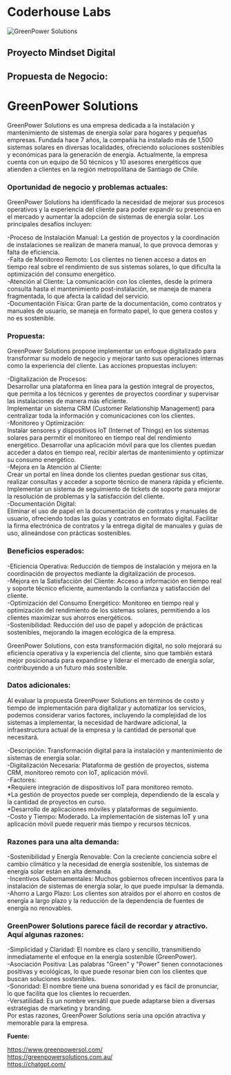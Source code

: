 # Coderhouse Labs
![GreenPower Solutions](./assets/img/logoGreenPower_Solutions.png)

## **Proyecto Mindset Digital**<br>

## **Propuesta de Negocio:**<br>

# **GreenPower Solutions**<br>

GreenPower Solutions es una empresa dedicada a la instalación y mantenimiento de sistemas de energía solar para hogares y pequeñas empresas. Fundada hace 7 años, la compañía ha instalado más de 1,500 sistemas solares en diversas localidades, ofreciendo soluciones sostenibles y económicas para la generación de energía. Actualmente, la empresa cuenta con un equipo de 50 técnicos y 10 asesores energéticos que atienden a clientes en la región metropolitana de Santiago de Chile.<br>

### **Oportunidad de negocio y problemas actuales:**<br>
GreenPower Solutions ha identificado la necesidad de mejorar sus procesos operativos y la experiencia del cliente para poder expandir su presencia en el mercado y aumentar la adopción de sistemas de energía solar. Los principales desafíos incluyen:<br>

-Proceso de Instalación Manual: La gestión de proyectos y la coordinación de instalaciones se realizan de manera manual, lo que provoca demoras y falta de eficiencia.<br>
-Falta de Monitoreo Remoto: Los clientes no tienen acceso a datos en tiempo real sobre el rendimiento de sus sistemas solares, lo que dificulta la optimización del consumo energético.<br>
-Atención al Cliente: La comunicación con los clientes, desde la primera consulta hasta el mantenimiento post-instalación, se maneja de manera fragmentada, lo que afecta la calidad del servicio.<br>
-Documentación Física: Gran parte de la documentación, como contratos y manuales de usuario, se maneja en formato papel, lo que genera costos y no es sostenible.<br>

### **Propuesta:**<br>
GreenPower Solutions propone implementar un enfoque digitalizado para transformar su modelo de negocio y mejorar tanto sus operaciones internas como la experiencia del cliente. Las acciones propuestas incluyen:<br>

-Digitalización de Procesos:<br>
Desarrollar una plataforma en línea para la gestión integral de proyectos, que permita a los técnicos y gerentes de proyectos coordinar y supervisar las instalaciones de manera más eficiente.<br>
Implementar un sistema CRM (Customer Relationship Management) para centralizar toda la información y comunicaciones con los clientes.<br>
-Monitoreo y Optimización:<br>
Instalar sensores y dispositivos IoT (Internet of Things) en los sistemas solares para permitir el monitoreo en tiempo real del rendimiento energético.
Desarrollar una aplicación móvil para que los clientes puedan acceder a datos en tiempo real, recibir alertas de mantenimiento y optimizar su consumo energético.<br>
-Mejora en la Atención al Cliente:<br>
Crear un portal en línea donde los clientes puedan gestionar sus citas, realizar consultas y acceder a soporte técnico de manera rápida y eficiente.
Implementar un sistema de seguimiento de tickets de soporte para mejorar la resolución de problemas y la satisfacción del cliente.<br>
-Documentación Digital:<br>
Eliminar el uso de papel en la documentación de contratos y manuales de usuario, ofreciendo todas las guías y contratos en formato digital.
Facilitar la firma electrónica de contratos y la entrega digital de manuales y guías de uso, alineándose con prácticas sostenibles.<br>

### **Beneficios esperados:**<br>
-Eficiencia Operativa: Reducción de tiempos de instalación y mejora en la coordinación de proyectos mediante la digitalización de procesos.<br>
-Mejora en la Satisfacción del Cliente: Acceso a información en tiempo real y soporte técnico eficiente, aumentando la confianza y satisfacción del cliente.<br>
-Optimización del Consumo Energético: Monitoreo en tiempo real y optimización del rendimiento de los sistemas solares, permitiendo a los clientes maximizar sus ahorros energéticos.<br>
-Sostenibilidad: Reducción del uso de papel y adopción de prácticas sostenibles, mejorando la imagen ecológica de la empresa.<br>

GreenPower Solutions, con esta transformación digital, no solo mejorará su eficiencia operativa y la experiencia del cliente, sino que también estará mejor posicionada para expandirse y liderar el mercado de energía solar, contribuyendo a un futuro más sostenible.<br>

### **Datos adicionales:**<br>

Al evaluar la propuesta GreenPower Solutions en términos de costo y tiempo de implementación para digitalizar y automatizar los servicios, podemos considerar varios factores, incluyendo la complejidad de los sistemas a implementar, la necesidad de hardware adicional, la infraestructura actual de la empresa y la cantidad de personal que necesitará.<br>

-Descripción: Transformación digital para la instalación y mantenimiento de sistemas de energía solar.<br>
-Digitalización Necesaria: Plataforma de gestión de proyectos, sistema CRM, monitoreo remoto con IoT, aplicación móvil.<br>
-Factores:<br>
    *Requiere integración de dispositivos IoT para monitoreo remoto.<br>
    *La gestión de proyectos puede ser compleja, dependiendo de la escala y la cantidad de proyectos en curso.<br>
    *Desarrollo de aplicaciones móviles y plataformas de seguimiento.<br>
-Costo y Tiempo: Moderado. La implementación de sistemas IoT y una aplicación móvil puede requerir más tiempo y recursos técnicos.<br>

### **Razones para una alta demanda:**<br>

-Sostenibilidad y Energía Renovable: Con la creciente conciencia sobre el cambio climático y la necesidad de energía sostenible, los sistemas de energía solar están en alta demanda.<br>
-Incentivos Gubernamentales: Muchos gobiernos ofrecen incentivos para la instalación de sistemas de energía solar, lo que puede impulsar la demanda.<br>
-Ahorro a Largo Plazo: Los clientes son atraídos por el ahorro en costos de energía a largo plazo y la reducción de la dependencia de fuentes de energía no renovables.<br>

### **GreenPower Solutions parece fácil de recordar y atractivo. Aquí algunas razones:**<br>

-Simplicidad y Claridad: El nombre es claro y sencillo, transmitiendo inmediatamente el enfoque en la energía sostenible (GreenPower).<br>
-Asociación Positiva: Las palabras "Green" y "Power" tienen connotaciones positivas y ecológicas, lo que puede resonar bien con los clientes que buscan soluciones sostenibles.<br>
-Sonoridad: El nombre tiene una buena sonoridad y es fácil de pronunciar, lo que facilita que los clientes lo recuerden.<br>
-Versatilidad: Es un nombre versátil que puede adaptarse bien a diversas estrategias de marketing y branding.<br>
Por estas razones, GreenPower Solutions sería una opción atractiva y memorable para la empresa.<br>

**Fuente:**<br>

https://www.greenpowersol.com/<br>
https://greenpowersolutions.com.au/<br>
https://chatgpt.com/<br>